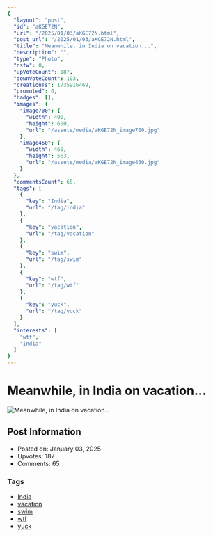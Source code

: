 ```yaml
---
{
  "layout": "post",
  "id": "aKGE72N",
  "url": "/2025/01/03/aKGE72N.html",
  "post_url": "/2025/01/03/aKGE72N.html",
  "title": "Meanwhile, in India on vacation...",
  "description": "",
  "type": "Photo",
  "nsfw": 0,
  "upVoteCount": 187,
  "downVoteCount": 103,
  "creationTs": 1735916469,
  "promoted": 0,
  "badges": [],
  "images": {
    "image700": {
      "width": 490,
      "height": 600,
      "url": "/assets/media/aKGE72N_image700.jpg"
    },
    "image460": {
      "width": 460,
      "height": 563,
      "url": "/assets/media/aKGE72N_image460.jpg"
    }
  },
  "commentsCount": 65,
  "tags": [
    {
      "key": "India",
      "url": "/tag/india"
    },
    {
      "key": "vacation",
      "url": "/tag/vacation"
    },
    {
      "key": "swim",
      "url": "/tag/swim"
    },
    {
      "key": "wtf",
      "url": "/tag/wtf"
    },
    {
      "key": "yuck",
      "url": "/tag/yuck"
    }
  ],
  "interests": [
    "wtf",
    "india"
  ]
}
---
```


# Meanwhile, in India on vacation...

![Meanwhile, in India on vacation...](/assets/media/aKGE72N_image700.jpg)

## Post Information

- Posted on: January 03, 2025
- Upvotes: 187
- Comments: 65

### Tags

- [India](/tag/India)
- [vacation](/tag/vacation)
- [swim](/tag/swim)
- [wtf](/tag/wtf)
- [yuck](/tag/yuck)
